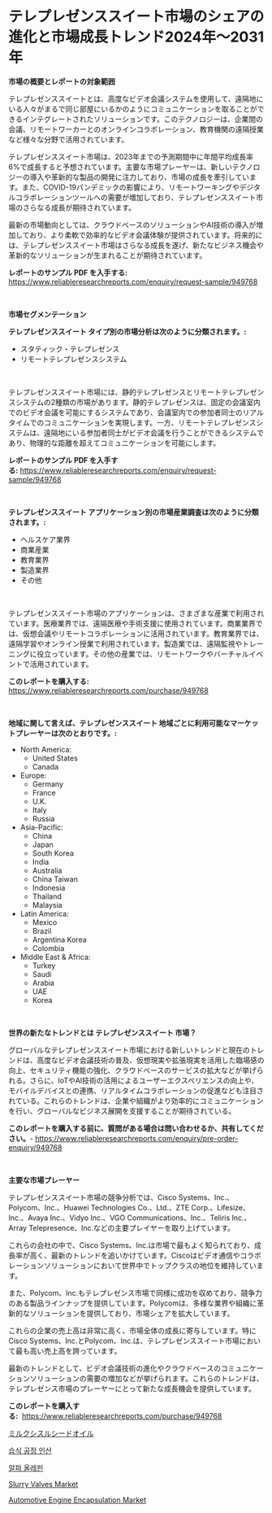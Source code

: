 <p><h1>テレプレゼンススイート市場のシェアの進化と市場成長トレンド2024年〜2031年</h1></p><p><strong>市場の概要とレポートの対象範囲</strong></p>
<p><p>テレプレゼンススイートとは、高度なビデオ会議システムを使用して、遠隔地にいる人々がまるで同じ部屋にいるかのようにコミュニケーションを取ることができるインテグレートされたソリューションです。このテクノロジーは、企業間の会議、リモートワーカーとのオンラインコラボレーション、教育機関の遠隔授業など様々な分野で活用されています。</p><p>テレプレゼンススイート市場は、2023年までの予測期間中に年間平均成長率6%で成長すると予想されています。主要な市場プレーヤーは、新しいテクノロジーの導入や革新的な製品の開発に注力しており、市場の成長を牽引しています。また、COVID-19パンデミックの影響により、リモートワーキングやデジタルコラボレーションツールへの需要が増加しており、テレプレゼンススイート市場のさらなる成長が期待されています。</p><p>最新の市場動向としては、クラウドベースのソリューションやAI技術の導入が増加しており、より柔軟で効率的なビデオ会議体験が提供されています。将来的には、テレプレゼンススイート市場はさらなる成長を遂げ、新たなビジネス機会や革新的なソリューションが生まれることが期待されています。</p></p>
<p><strong>レポートのサンプル PDF を入手する:</strong> <a href="https://www.reliableresearchreports.com/enquiry/request-sample/949768">https://www.reliableresearchreports.com/enquiry/request-sample/949768</a></p>
<p>&nbsp;</p>
<p><strong>市場セグメンテーション</strong></p>
<p><strong>テレプレゼンススイート タイプ別の市場分析は次のように分類されます。:</strong></p>
<p><ul><li>スタティック・テレプレゼンス</li><li>リモートテレプレゼンスシステム</li></ul></p>
<p>&nbsp;</p>
<p><p>テレプレゼンススイート市場には、静的テレプレゼンスとリモートテレプレゼンスシステムの2種類の市場があります。静的テレプレゼンスは、固定の会議室内でのビデオ会議を可能にするシステムであり、会議室内での参加者同士のリアルタイムでのコミュニケーションを実現します。一方、リモートテレプレゼンスシステムは、遠隔地にいる参加者同士がビデオ会議を行うことができるシステムであり、物理的な距離を超えてコミュニケーションを可能にします。</p></p>
<p><strong>レポートのサンプル PDF を入手する:</strong>&nbsp;<a href="https://www.reliableresearchreports.com/enquiry/request-sample/949768">https://www.reliableresearchreports.com/enquiry/request-sample/949768</a></p>
<p>&nbsp;</p>
<p><strong> テレプレゼンススイート アプリケーション別の市場産業調査は次のように分類されます。:</strong></p>
<p><ul><li>ヘルスケア業界</li><li>商業産業</li><li>教育業界</li><li>製造業界</li><li>その他</li></ul></p>
<p>&nbsp;</p>
<p><p>テレプレゼンススイート市場のアプリケーションは、さまざまな産業で利用されています。医療業界では、遠隔医療や手術支援に使用されています。商業業界では、仮想会議やリモートコラボレーションに活用されています。教育業界では、遠隔学習やオンライン授業で利用されています。製造業では、遠隔監視やトレーニングに役立っています。その他の産業では、リモートワークやバーチャルイベントで活用されています。</p></p>
<p><strong>このレポートを購入する:</strong>&nbsp; <a href="https://www.reliableresearchreports.com/purchase/949768">https://www.reliableresearchreports.com/purchase/949768</a></p>
<p>&nbsp;</p>
<p><strong>地域に関して言えば、テレプレゼンススイート 地域ごとに利用可能なマーケットプレーヤーは次のとおりです。:</strong></p>
<p><ul>
    <li>
        North America:
        <ul>
            <li>United States</li>
            <li>Canada</li>
        </ul>
    </li>
    <li>
        Europe:
        <ul>
            <li>Germany</li>
            <li>France</li>
            <li>U.K.</li>
            <li>Italy</li>
            <li>Russia</li>
        </ul>
    </li>
    <li>
        Asia-Pacific:
        <ul>
            <li>China</li>
            <li>Japan</li>
            <li>South Korea</li>
            <li>India</li>
            <li>Australia</li>
            <li>China Taiwan</li>
            <li>Indonesia</li>
            <li>Thailand</li>
            <li>Malaysia</li>
        </ul>
    </li>
    <li>
        Latin America:
        <ul>
            <li>Mexico</li>
            <li>Brazil</li>
            <li>Argentina Korea</li>
            <li>Colombia</li>
        </ul>
    </li>
    <li>
        Middle East & Africa:
        <ul>
            <li>Turkey</li>
            <li>Saudi</li>
            <li>Arabia</li>
            <li>UAE</li>
            <li>Korea</li>
        </ul>
    </li>
    </ul></p>
<p>&nbsp;</p>
<p><strong>世界の新たなトレンドとは テレプレゼンススイート 市場？</strong></p>
<p><p>グローバルなテレプレゼンススイート市場における新しいトレンドと現在のトレンドは、高度なビデオ会議技術の普及、仮想現実や拡張現実を活用した臨場感の向上、セキュリティ機能の強化、クラウドベースのサービスの拡大などが挙げられる。さらに、IoTやAI技術の活用によるユーザーエクスペリエンスの向上や、モバイルデバイスとの連携、リアルタイムコラボレーションの促進なども注目されている。これらのトレンドは、企業や組織がより効率的にコミュニケーションを行い、グローバルなビジネス展開を支援することが期待されている。</p></p>
<p><strong>このレポートを購入する前に、質問がある場合は問い合わせるか、共有してください。</strong>- <a href="https://www.reliableresearchreports.com/enquiry/pre-order-enquiry/949768">https://www.reliableresearchreports.com/enquiry/pre-order-enquiry/949768</a></p>
<p>&nbsp;</p>
<p><strong>主要な市場プレーヤー</strong></p>
<p><p>テレプレゼンススイート市場の競争分析では、Cisco Systems、Inc.、Polycom、Inc.、Huawei Technologies Co.、Ltd.、ZTE Corp.、Lifesize、Inc.、Avaya Inc.、Vidyo Inc.、VGO Communications、Inc.、Teliris Inc.、Array Telepresence、Inc.などの主要プレイヤーを取り上げています。</p><p>これらの会社の中で、Cisco Systems、Inc.は市場で最もよく知られており、成長率が高く、最新のトレンドを追いかけています。Ciscoはビデオ通信やコラボレーションソリューションにおいて世界中でトップクラスの地位を維持しています。</p><p>また、Polycom、Inc.もテレプレゼンス市場で同様に成功を収めており、競争力のある製品ラインナップを提供しています。Polycomは、多様な業界や組織に革新的なソリューションを提供しており、市場シェアを拡大しています。</p><p>これらの企業の売上高は非常に高く、市場全体の成長に寄与しています。特にCisco Systems、Inc.とPolycom、Inc.は、テレプレゼンススイート市場において最も高い売上高を誇っています。</p><p>最新のトレンドとして、ビデオ会議技術の進化やクラウドベースのコミュニケーションソリューションの需要の増加などが挙げられます。これらのトレンドは、テレプレゼンス市場のプレーヤーにとって新たな成長機会を提供しています。</p></p>
<p><strong>このレポートを購入する:</strong>&nbsp;&nbsp;<a href="https://www.reliableresearchreports.com/purchase/949768">https://www.reliableresearchreports.com/purchase/949768</a></p>
<p><p><a href="https://github.com/NashBeahan2023/Market-Research-Report-List-1/blob/main/88273239295.md">ミルクシスルシードオイル</a></p><p><a href="https://github.com/vsoq0zknh59/Market-Research-Report-List-1/blob/main/47566818464.md">습식 공정 인산</a></p><p><a href="https://github.com/Tristiarton768456/Market-Research-Report-List-1/blob/main/82254018465.md">알파 올레핀</a></p><p><a href="https://view.publitas.com/reportprime-1/slurry-valves-market-analysis-and-market-size-global-industry-overview-market-segmentation-and-forecast-2024-to-2031/">Slurry Valves Market</a></p><p><a href="https://issuu.com/reportprime-2/docs/automotive-engine-encapsulation-market-size-2030.p">Automotive Engine Encapsulation Market</a></p></p>